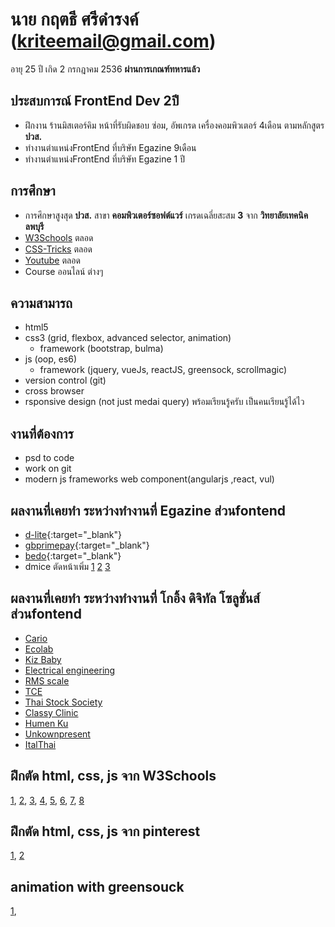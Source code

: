  # นาย กฤตธี ศรีดำรงค์  (kriteemail@gmail.com)
อายุ 25 ปี เกิด 2 กรกฎาคม 2536
**ผ่านการเกณฑ์ทหารแล้ว**
## ประสบการณ์ FrontEnd Dev 2ปี 
- ฝึกงาน ร้านมิสเตอร์คิม หน้าที่รับผิดชอบ ซ่อม, อัพเกรด เครื่องคอมพิวเตอร์ 4เดือน ตามหลักสูตร **ปวส.**
- ทำงานตำแหน่งFrontEnd ที่บริษัท Egazine 9เดือน
- ทำงานตำแหน่งFrontEnd ที่บริษัท Egazine 1 ปี

## การศึกษา
- การศึกษาสูงสุด **ปวส.** สาขา **คอมพิวเตอร์ซอฟต์แวร์** เกรดเฉลี่ยสะสม **3** จาก **วิทยาลัยเทคนิคลพบุรี**
- [W3Schools](https://www.w3schools.com/) ตลอด
- [CSS-Tricks](https://css-tricks.com/) ตลอด
- [Youtube](https://youtube.com/) ตลอด
- Course ออนไลน์ ต่างๆ
##  ความสามารถ 
- html5
- css3 (grid, flexbox, advanced selector, animation)
  - framework (bootstrap, bulma)
- js (oop, es6)
  - framework (jquery, vueJs, reactJS, greensock, scrollmagic)
- version control (git)
- cross browser
- rsponsive design (not just medai query)
  พร้อมเรียนรู้ครับ เป็นคนเรียนรู้ได้ไว
## งานที่ต้องการ 
- psd to code
- work on git
- modern js frameworks web component(angularjs ,react, vul)
## ผลงานที่เคยทำ ระหว่างทำงานที่ Egazine  ส่วนfontend
 - [d-lite](http://www.d-lite.co.th/){:target="_blank"}
 - [gbprimepay](https://www.gbprimepay.com/){:target="_blank"}
 - [bedo](http://www1.bedo.or.th/bedo/home.php){:target="_blank"}
 - dmice ตัดหน้าเพิ่ม 
 [1](http://dmiceplanner.businesseventsthailand.com/dmice/campaign-d-c.php)
 [2](http://dmiceplanner.businesseventsthailand.com/dmice/campaign-d-e.php)
 [3](http://dmiceplanner.businesseventsthailand.com/dmice/copromotionwithtat.php)
## ผลงานที่เคยทำ ระหว่างทำงานที่ โกอิ้ง ดิจิทัล โซลูชั่นส์  ส่วนfontend
- [Cario](http://wordpress-155228-563366.cloudwaysapps.com/)
- [Ecolab](http://ecolab-service.co.th/)
- [Kiz Baby](https://woocommerce-155228-821397.cloudwaysapps.com/)
- [Electrical engineering](http://ee.eng.su.ac.th/ )
- [RMS scale](http://rmsdigitalscale.com/home/shop/)
- [TCE](http://tcesolutions.com/)
- [Thai Stock Society](http://wordpress-155228-536664.cloudwaysapps.com/)
- [Classy Clinic](http://classyclinic.com/)
- [Humen Ku](http://phpstack-155228-700635.cloudwaysapps.com/Exam)
- [Unkownpresent](https://unknownpresent.com/)
- [ItalThai](http://www.italthaiengineering.com/backupGoing/)
 
## ฝึกตัด html, css, js จาก W3Schools
 [1](https://cdn.rawgit.com/kriteeT/portfolio/ae1c6f1c/work/About-me/index.html), 
 [2](https://cdn.rawgit.com/kriteeT/portfolio/ae1c6f1c/work/social/index.html),
 [3](https://cdn.rawgit.com/kriteeT/portfolio/a5e1b722/work/mailbox/index.html),
 [4](https://rawgit.com/kriteeT/portfolio/master/work/webhotel/index.html),
 [5](https://cdn.rawgit.com/kriteeT/portfolio/ae1c6f1c/work/admin/index.html),
 [6](https://cdn.rawgit.com/kriteeT/portfolio/ae1c6f1c/work/practice/index.html),
 [7](https://rawgit.com/kriteeT/portfolio/master/work/webhotel/index.html),
 [8](https://rawgit.com/kriteeT/portfolio/master/work/mobile/index.html)
## ฝึกตัด html, css, js จาก pinterest
 [1](https://cdn.rawgit.com/kriteeT/portfolio/73de9300/work/psd1/index.html), 
 [2](https://cdn.rawgit.com/kriteeT/portfolio/73de9300/work/psd2/index.html)
## animation with greensouck
 [1](https://rawgit.com/kriteeT/portfolio/master/work/psd1-animation/index.html), 



 
